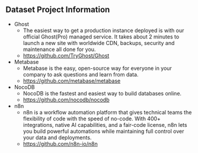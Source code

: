 ## Dataset Project Information

- Ghost
  - The easiest way to get a production instance deployed is with our official Ghost(Pro) managed service. It takes about 2 minutes to launch a new site with worldwide CDN, backups, security and maintenance all done for you.
  - https://github.com/TryGhost/Ghost
- Metabase
  - Metabase is the easy, open-source way for everyone in your company to ask questions and learn from data.
  - https://github.com/metabase/metabase
- NocoDB
  - NocoDB is the fastest and easiest way to build databases online.
  - https://github.com/nocodb/nocodb
- n8n
  - n8n is a workflow automation platform that gives technical teams the flexibility of code with the speed of no-code. With 400+ integrations, native AI capabilities, and a fair-code license, n8n lets you build powerful automations while maintaining full control over your data and deployments.
  - https://github.com/n8n-io/n8n
